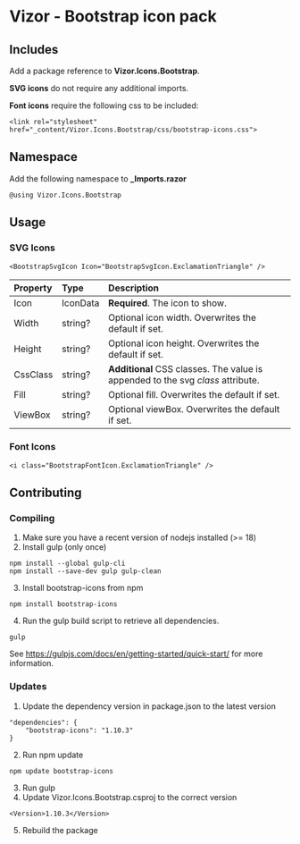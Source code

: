 ﻿# Vizor - Bootstrap icon pack

## Includes

Add a package reference to **Vizor.Icons.Bootstrap**.

**SVG icons** do not require any additional imports.

**Font icons** require the following css to be included:
```
<link rel="stylesheet" href="_content/Vizor.Icons.Bootstrap/css/bootstrap-icons.css">
```

## Namespace

Add the following namespace to **_Imports.razor**
```
@using Vizor.Icons.Bootstrap
```

## Usage

### SVG Icons

```
<BootstrapSvgIcon Icon="BootstrapSvgIcon.ExclamationTriangle" />
```

| Property | Type     | Description                                                                     |
| :------- | :------- | :------------------------------------------------------------------------------ |
| Icon     | IconData | **Required**. The icon to show.                                                 |
| Width    | string?  | Optional icon width. Overwrites the default if set.                             |
| Height   | string?  | Optional icon height. Overwrites the default if set.                            |
| CssClass | string?  | **Additional** CSS classes. The value is appended to the svg *class* attribute. |
| Fill     | string?  | Optional fill. Overwrites the default if set.                                   |
| ViewBox  | string?  | Optional viewBox. Overwrites the default if set.                                |

### Font Icons

```
<i class="BootstrapFontIcon.ExclamationTriangle" />
```

## Contributing

### Compiling

1. Make sure you have a recent version of nodejs installed (>= 18)
2. Install gulp (only once)
```
npm install --global gulp-cli
npm install --save-dev gulp gulp-clean
```
3. Install bootstrap-icons from npm
```
npm install bootstrap-icons
```
4. Run the gulp build script to retrieve all dependencies.
```
gulp
```

See https://gulpjs.com/docs/en/getting-started/quick-start/ for more information.

### Updates

1. Update the dependency version in package.json to the latest version
```
"dependencies": {
    "bootstrap-icons": "1.10.3"
}
```
2. Run npm update
```
npm update bootstrap-icons
```
3. Run gulp
4. Update Vizor.Icons.Bootstrap.csproj to the correct version
```
<Version>1.10.3</Version>
```
5. Rebuild the package